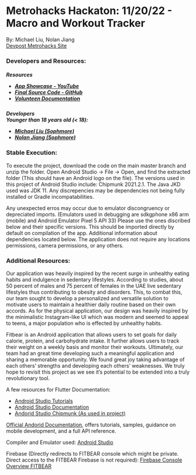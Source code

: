 # Metrohacks Hackaton: 11/20/22 - Macro and Workout Tracker
By: Michael Liu, Nolan Jiang </br>
[Devpost Metrohacks Site](https://devpost.com/software/fitbear?ref_content=my-projects-tab&ref_feature=my_projects)

### Developers and Resources: 
<h5> Resources<br />
  
- [App Showcase -  YouTube](https://www.youtube.com/watch?v=0snx5x-LggE&feature=youtu.be)<br />
- [Final Source Code - GitHub](https://github.com/bigbeawr/fitbear)<br />
- [Volunteen Documentation](https://github.com/bigbeawr/fitbear/master/README.md)<br/>

<h5> Developers<br />
  Younger than 18 years old (< 18): </br>
  
- [Michael Liu (Sophmore)](https://devpost.com/bearr) <br />
- [Nolan Jiang (Sophmore)](https://devpost.com/nolanjiang88) <br />

### Stable Execution:
To execute the project, download the code on the main master branch and unzip the folder. Open Android Studio -> File -> Open, and find the extracted folder (This should have an Android logo on the file). The versions used in this project of Android Studio include: Chipmunk 2021.2.1. The Java JKD used was JDK 11. Any discrepencies may be dependencies not being fully installed or Gradle incompatabilities. 

Any unexpected erros may occur due to emulator discongruency or depreciated imports. (Emulators used in debugging are sdkgphone x86 arm (mobile) and Android Emulator Pixel 5 API 33) Please use the ones discribed below and their specific versions. This should be imported directly by default on compilation of the app. Additional information about dependencies located below. The application does not require any locations permissions, camera permissions, or any others. 


### Additional Resources:

Our application was heavily inspired by the recent surge in unhealthy eating habits and indulgence in sedentary lifestyles. According to studies, about 50 percent of males and 75 percent of females in the UAE live sedentary lifestyles thus contributing to obesity and disorders. This, to combat this, our team sought to develop a personalized and versatile solution to motivate users to maintain a healthier daily routine based on their own accords. As for the physical application, our design was heavily inspired by the minimalistic Instagram-like UI which was modern and seemed to appeal to teens, a major population who is effected by unhealthy habits.

Fitbear is an Android application that allows users to set goals for daily calorie, protein, and carbohydrate intake. It further allows users to track their weight on a weekly basis and monitor their workouts. Ultimately, our team had an great time developing such a meaningful application and sharing a memorable opportunity. We found great joy taking advantage of each others’ strengths and developing each others’ weaknesses. We truly hope to revisit this project as we see it’s potential to be extended into a truly revolutionary tool.


A few resources for Flutter Documentation: 
- [Android Studio Tutorials](https://developer.android.com/guide)
- [Android Studio Documentation](https://developer.android.com/docs)
- [Andorid Studio Chipmunk (As used in project)](https://androidstudio.googleblog.com/2022/08/android-studio-chipmunk-202121-patch-2.html)

[Official Andorid Documentation](https://developer.android.com/docs), offers tutorials,
samples, guidance on mobile development, and a full API reference.

Compiler and Emulator used: [Android Studio](https://developer.android.com/studio)

Firebase (Directly redirects to FITBEAR console which might be private. Direct access to the FITBEAR Firebase is not required): [Firebase Console Overview FITBEAR](https://console.firebase.google.com/u/0/project/food-6c2bb/overview)
